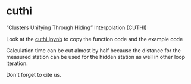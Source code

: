 # cuthi
“Clusters Unifying Through Hiding” Interpolation  (CUTHI)

Look at the [cuthi.ipynb](cuthi.ipynb) to copy the function code and the example code

Calculation time can be cut almost by half because the distance for the measured station can be used for the hidden station as well in other loop iteration.

Don't forget to cite us.
